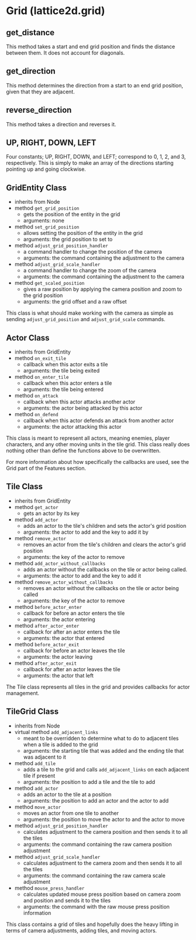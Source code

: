
# Grid (lattice2d.grid)
## get_distance
This method takes a start and end grid position and finds the distance between them.  It does not account for diagonals.

## get_direction
This method determines the direction from a start to an end grid position, given that they are adjacent.

## reverse_direction
This method takes a direction and reverses it.

## UP, RIGHT, DOWN, LEFT
Four constants; UP, RIGHT, DOWN, and LEFT; correspond to 0, 1, 2, and 3, respectively.  This is simply to make an array of the directions starting pointing up and going clockwise.

## GridEntity Class
- inherits from Node
- method `get_grid_position`
    - gets the position of the entity in the grid
    - arguments: none
- method `set_grid_position`
	- allows setting the position of the entity in the grid
	- arguments: the grid position to set to
- method `adjust_grid_position_handler`
	- a command handler to change the position of the camera
	- arguments: the command containing the adjustment to the camera
- method `adjust_grid_scale_handler`
	- a command handler to change the zoom of the camera
	- arguments: the command containing the adjustment to the camera
- method `get_scaled_position`
	- gives a raw position by applying the camera position and zoom to the grid position
	- arguments: the grid offset and a raw offset

This class is what should make working with the camera as simple as sending `adjust_grid_position` and `adjust_grid_scale` commands.

## Actor Class
- inherits from GridEntity
- method `on_exit_tile`
    - callback when this actor exits a tile
    - arguments: the tile being exited
- method `on_enter_tile`
    - callback when this actor enters a tile
    - arguments: the tile being entered
- method `on_attack`
    - callback when this actor attacks another actor
    - arguments: the actor being attacked by this actor
- method `on_defend`
    - callback when this actor defends an attack from another actor
    - arguments: the actor attacking this actor
    
This class is meant to represent all actors, meaning enemies, player characters, and any other moving units in the tile grid.  This class really does nothing other than define the functions above to be overwritten.

For more information about how specifically the callbacks are used, see the Grid part of the Features section.

## Tile Class
- inherits from GridEntity
- method `get_actor`
    - gets an actor by its key
- method `add_actor`
	- adds an actor to the tile's children and sets the actor's grid position
	- arguments: the actor to add and the key to add it by
- method `remove_actor`
	- removes an actor from the tile's children and clears the actor's grid position
	- arguments: the key of the actor to remove
- method `add_actor_without_callbacks`
    - adds an actor without the callbacks on the tile or actor being called.
    - arguments: the actor to add and the key to add it
- method `remove_actor_without_callbacks`
    - removes an actor without the callbacks on the tile or actor being called
    - arguments: the key of the actor to remove
- method `before_actor_enter`
    - callback for before an actor enters the tile
    - arguments: the actor entering
- method `after_actor_enter`
    - callback for after an actor enters the tile
    - arguments: the actor that entered
- method `before_actor_exit`
    - callback for before an actor leaves the tile
    - arguments: the actor leaving
- method `after_actor_exit`
    - callback for after an actor leaves the tile
    - arguments: the actor that left
    
The Tile class represents all tiles in the grid and provides callbacks for actor management.

## TileGrid Class
- inherits from Node
- virtual method `add_adjacent_links`
	- meant to be overridden to determine what to do to adjacent tiles when a tile is added to the grid
	- arguments: the starting tile that was added and the ending tile that was adjacent to it
- method `add_tile`
	- adds a tile to the grid and calls `add_adjacent_links` on each adjacent tile if present
	- arguments: the position to add a tile and the tile to add
- method `add_actor`
	- adds an actor to the tile at a position
	- arguments: the position to add an actor and the actor to add
- method `move_actor`
	- moves an actor from one tile to another
	- arguments: the position to move the actor to and the actor to move
- method `adjust_grid_position_handler`
	- calculates adjustment to the camera position and then sends it to all the tiles
	- arguments: the command containing the raw camera position adjustment
- method `adjust_grid_scale_handler`
	- calculates adjustment to the camera zoom and then sends it to all the tiles
	- arguments: the command containing the raw camera scale adjustment
- method `mouse_press_handler`
	- calculates updated mouse press position based on camera zoom and position and sends it to the tiles
	- arguments: the command with the raw mouse press position information

This class contains a grid of tiles and hopefully does the heavy lifting in terms of camera adjustments, adding tiles, and moving actors.
